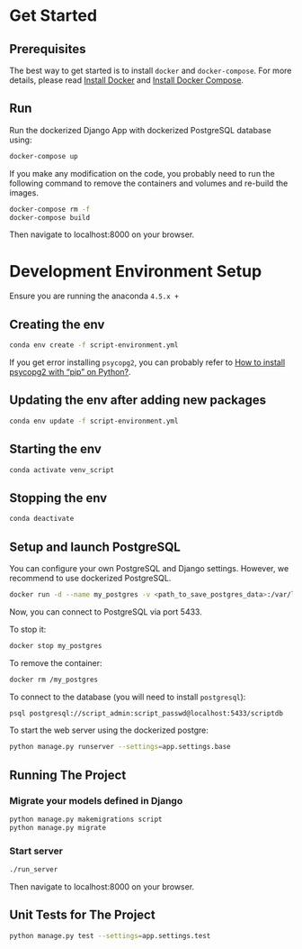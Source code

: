 
# Get Started

## Prerequisites

The best way to get started is to install `docker` and `docker-compose`.
For more details, please read [Install Docker](https://docs.docker.com/v17.09/engine/installation/) and [Install Docker Compose](https://docs.docker.com/compose/install/).

## Run

Run the dockerized Django App with dockerized PostgreSQL database using:

```bash
docker-compose up
```

If you make any modification on the code, you probably need to run the following command to remove the containers and volumes and re-build the images.

```bash
docker-compose rm -f
docker-compose build
```

Then navigate to localhost:8000 on your browser.

# Development Environment Setup

Ensure you are running the anaconda `4.5.x +`

## Creating the env

```bash
conda env create -f script-environment.yml
```

If you get error installing `psycopg2`, you can probably refer to [How to install psycopg2 with “pip” on Python?](https://stackoverflow.com/questions/5420789/how-to-install-psycopg2-with-pip-on-python).

## Updating the env after adding new packages

```bash
conda env update -f script-environment.yml
```

## Starting the env

```bash
conda activate venv_script
```

## Stopping the env

```bash
conda deactivate
```

## Setup and launch PostgreSQL

You can configure your own PostgreSQL and Django settings. However, we recommend to use dockerized PostgreSQL.

```bash
docker run -d --name my_postgres -v <path_to_save_postgres_data>:/var/lib/postgresql/data -p 5433:5432 -e POSTGRES_USER=script_admin -e POSTGRES_PASSWORD=script_passwd -e POSTGRES_DB=scriptdb postgres:9
```

Now, you can connect to PostgreSQL via port 5433.

To stop it:

```bash
docker stop my_postgres
```

To remove the container:

```bash
docker rm /my_postgres
```

To connect to the database (you will need to install `postgresql`):

```bash
psql postgresql://script_admin:script_passwd@localhost:5433/scriptdb
```

To start the web server using the dockerized postgre:
```bash
python manage.py runserver --settings=app.settings.base
```

## Running The Project

### Migrate your models defined in Django

```bash
python manage.py makemigrations script
python manage.py migrate
```

### Start server 

```bash
./run_server
```

Then navigate to localhost:8000 on your browser.

## Unit Tests for The Project

```bash
python manage.py test --settings=app.settings.test
```
